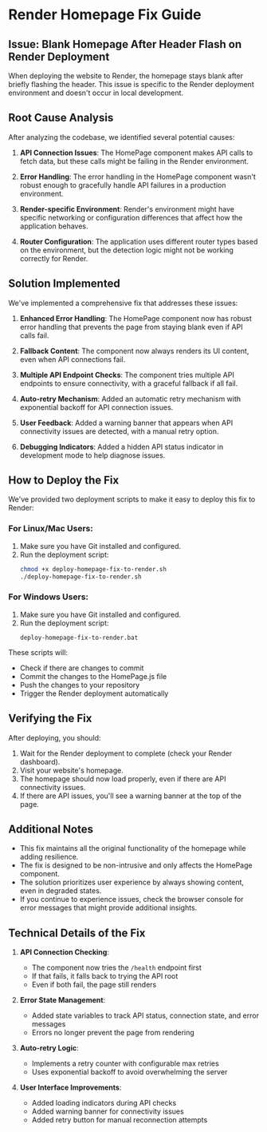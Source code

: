 # Render Homepage Fix Guide

## Issue: Blank Homepage After Header Flash on Render Deployment

When deploying the website to Render, the homepage stays blank after briefly flashing the header. This issue is specific to the Render deployment environment and doesn't occur in local development.

## Root Cause Analysis

After analyzing the codebase, we identified several potential causes:

1. **API Connection Issues**: The HomePage component makes API calls to fetch data, but these calls might be failing in the Render environment.

2. **Error Handling**: The error handling in the HomePage component wasn't robust enough to gracefully handle API failures in a production environment.

3. **Render-specific Environment**: Render's environment might have specific networking or configuration differences that affect how the application behaves.

4. **Router Configuration**: The application uses different router types based on the environment, but the detection logic might not be working correctly for Render.

## Solution Implemented

We've implemented a comprehensive fix that addresses these issues:

1. **Enhanced Error Handling**: The HomePage component now has robust error handling that prevents the page from staying blank even if API calls fail.

2. **Fallback Content**: The component now always renders its UI content, even when API connections fail.

3. **Multiple API Endpoint Checks**: The component tries multiple API endpoints to ensure connectivity, with a graceful fallback if all fail.

4. **Auto-retry Mechanism**: Added an automatic retry mechanism with exponential backoff for API connection issues.

5. **User Feedback**: Added a warning banner that appears when API connectivity issues are detected, with a manual retry option.

6. **Debugging Indicators**: Added a hidden API status indicator in development mode to help diagnose issues.

## How to Deploy the Fix

We've provided two deployment scripts to make it easy to deploy this fix to Render:

### For Linux/Mac Users:

1. Make sure you have Git installed and configured.
2. Run the deployment script:
   ```bash
   chmod +x deploy-homepage-fix-to-render.sh
   ./deploy-homepage-fix-to-render.sh
   ```

### For Windows Users:

1. Make sure you have Git installed and configured.
2. Run the deployment script:
   ```
   deploy-homepage-fix-to-render.bat
   ```

These scripts will:
- Check if there are changes to commit
- Commit the changes to the HomePage.js file
- Push the changes to your repository
- Trigger the Render deployment automatically

## Verifying the Fix

After deploying, you should:

1. Wait for the Render deployment to complete (check your Render dashboard).
2. Visit your website's homepage.
3. The homepage should now load properly, even if there are API connectivity issues.
4. If there are API issues, you'll see a warning banner at the top of the page.

## Additional Notes

- This fix maintains all the original functionality of the homepage while adding resilience.
- The fix is designed to be non-intrusive and only affects the HomePage component.
- The solution prioritizes user experience by always showing content, even in degraded states.
- If you continue to experience issues, check the browser console for error messages that might provide additional insights.

## Technical Details of the Fix

1. **API Connection Checking**:
   - The component now tries the `/health` endpoint first
   - If that fails, it falls back to trying the API root
   - Even if both fail, the page still renders

2. **Error State Management**:
   - Added state variables to track API status, connection state, and error messages
   - Errors no longer prevent the page from rendering

3. **Auto-retry Logic**:
   - Implements a retry counter with configurable max retries
   - Uses exponential backoff to avoid overwhelming the server

4. **User Interface Improvements**:
   - Added loading indicators during API checks
   - Added warning banner for connectivity issues
   - Added retry button for manual reconnection attempts
